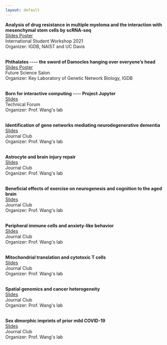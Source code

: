 ```yaml
---
layout: default
---
```


**Analysis of drug resistance in multiple myeloma and the interaction with mesenchymal stem cells by scRNA-seq** <br>
<a href="files/International Student Workshop-presentation_15min.pdf"> Slides </a>
<a href="files/International Student Workshop-poster_3min.pdf"> Poster </a> <br>
International Student Workshop 2021 <br>
Organizer: IGDB, NAIST and UC Davis <br><br>

**Phthalates ---- the sword of Damocles hanging over everyone’s head** <br>
<a href="files/Future Science Salon.pdf"> Slides </a>
<a href="files/Future Science Salon-poster.pdf"> Poster </a> <br>
Future Science Salon <br>
Organizer: Key Laboratory of Genetic Network Biology, IGDB <br><br>

**Born for interactive computing ---- Project Jupyter** <br>
<a href="files/Technical Forum-jupyterlab-20230228.pdf"> Slides </a> <br>
Technical Forum <br>
Organizer: Prof. Wang's lab <br><br>

**Identification of gene networks mediating neurodegenerative dementia** <br>
<a href="files/journal_20181227-Identification of gene networks mediating neurodegenerative dementia.pdf"> Slides </a> <br>
Journal Club <br>
Organizer: Prof. Wang's lab <br><br>

**Astrocyte and brain injury repair** <br>
<a href="files/journal20200903-astrocyte and brain injury repair.pdf"> Slides </a> <br>
Journal Club <br>
Organizer: Prof. Wang's lab <br><br>

**Beneficial effects of exercise on neurogenesis and cognition to the aged brain** <br>
<a href="journal20210318-beneficial effects of exercise on neurogenesis and cognition to the aged brain.pdf"> Slides </a> <br>
Journal Club <br>
Organizer: Prof. Wang's lab <br><br>

**Peripheral immune cells and anxiety-like behavior** <br>
<a href="files/journal20210526-Peripheral Immune Cells and Anxiety-like Behavior.pdf"> Slides </a> <br>
Journal Club <br>
Organizer: Prof. Wang's lab <br><br>

**Mitochondrial translation and cytotoxic T cells** <br>
<a href="files/journal20211118-Mitochondrial translation and cytotoxic T cells.pdf"> Slides </a> <br>
Journal Club <br>
Organizer: Prof. Wang's lab <br><br>

**Spatial genomics and cancer heterogeneity** <br>
<a href="files/journal20220519-Spatial genomics and cancer heterogeneity.pdf"> Slides </a> <br>
Journal Club <br>
Organizer: Prof. Wang's lab <br><br>

**Sex dimorphic imprints of prior mild COVID-19** <br>
<a href="files/journal20230531-sex dimorphic imprints of prior mild COVID-19.pdf"> Slides </a> <br>
Journal Club <br>
Organizer: Prof. Wang's lab <br><br>
